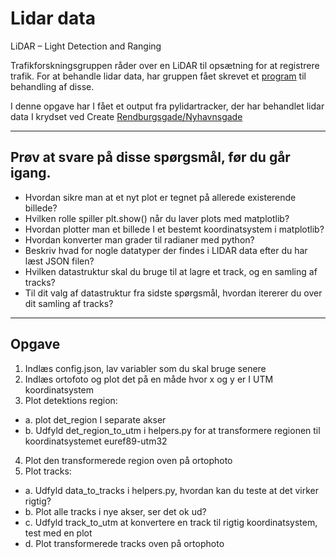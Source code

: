 # Lidar data

LiDAR – Light Detection and Ranging

Trafikforskningsgruppen råder over en LiDAR til opsætning for at registrere trafik. For at behandle lidar data, har gruppen fået skrevet et [program](https://github.com/mihsamusev/pylidartracker) til behandling af disse.

I denne opgave har I fået et output fra pylidartracker, der har behandlet lidar data I krydset ved Create [Rendburgsgade/Nyhavnsgade](https://www.openstreetmap.org/#map=19/57.04797/9.92835)

---

## Prøv at svare på disse spørgsmål, før du går igang.

* Hvordan sikre man at et nyt plot er tegnet på allerede existerende billede?
* Hvilken rolle spiller plt.show() når du laver plots med matplotlib?
* Hvordan plotter man et billede I et bestemt koordinatsystem i matplotlib?
* Hvordan konverter man grader til radianer med python?
* Beskriv hvad for nogle datatyper der findes i LIDAR data efter du har læst JSON filen?
* Hvilken datastruktur skal du bruge til at lagre et track, og en samling af tracks?
* Til dit valg af datastruktur fra sidste spørgsmål, hvordan itererer du over dit samling af tracks?

---
## Opgave

1. Indlæs config.json, lav variabler som du skal bruge senere
2. Indlæs ortofoto og plot det på en måde hvor x og y er I UTM koordinatsystem
3. Plot detektions region:
* a. plot det_region I separate akser
* b. Udfyld det_region_to_utm i helpers.py for at transformere regionen til koordinatsystemet euref89-utm32
4. Plot den transformerede region oven på ortophoto
5. Plot tracks:
* a. Udfyld data_to_tracks i helpers.py, hvordan kan du teste at det virker rigtig?
* b. Plot alle tracks i nye akser, ser det ok ud?
* c. Udfyld track_to_utm at konvertere en track til rigtig koordinatsystem, test med en plot
* d. Plot transformerede tracks oven på ortophoto 
